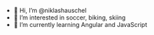 - 👋 Hi, I’m @niklashauschel
- 👀 I’m interested in soccer, biking, skiing
- 🌱 I’m currently learning Angular and JavaScript 
